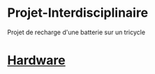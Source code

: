 # Projet-Interdisciplinaire
Projet de recharge d'une batterie sur un tricycle 

# [Hardware](./Hardware/README_HARD.md)